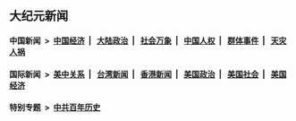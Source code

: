 ## 大纪元新闻

#### 中国新闻 &nbsp;>&nbsp; [中国经济](indexes/ncid283/README.md?11090445) &nbsp;| &nbsp; [大陆政治](indexes/ncid277/README.md?11090445) &nbsp;| &nbsp; [社会万象](indexes/ncid282/README.md?11090445) &nbsp;| &nbsp; [中国人权](indexes/ncid278/README.md?11090445) &nbsp;| &nbsp; [群体事件](indexes/ncid279/README.md?11090445) &nbsp;| &nbsp; [天灾人祸](indexes/ncid280/README.md?11090445)

#### 国际新闻 &nbsp;>&nbsp; [美中关系](indexes/nf1412576/README.md?11090445) &nbsp;| &nbsp; [台湾新闻](indexes/ncid1349361/README.md?11090445) &nbsp;| &nbsp; [香港新闻](indexes/ncid1349362/README.md?11090445) &nbsp;| &nbsp; [美国政治](indexes/ncid1078159/README.md?11090445) &nbsp;| &nbsp; [美国社会](indexes/ncid1078160/README.md?11090445) &nbsp;| &nbsp; [美国经济](indexes/ncid1078158/README.md?11090445)

#### 特别专题 &nbsp;>&nbsp; [中共百年历史](https://github.com/epoch-news/epoch-special/blob/master/README.md?11090445)  

